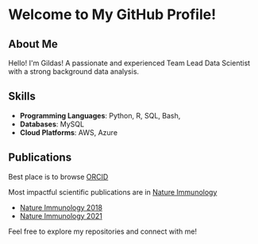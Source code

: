 # Welcome to My GitHub Profile!

## About Me

Hello! I'm Gildas!
A passionate and experienced Team Lead Data Scientist with a strong background data analysis.

## Skills

- **Programming Languages**: Python, R, SQL, Bash, 
- **Databases**: MySQL
- **Cloud Platforms**: AWS, Azure

## Publications

Best place is to browse [ORCID](https://orcid.org/0000-0002-1899-3149)

Most impactful scientific publications are in [Nature Immunology](https://www.nature.com/search?author=Gildas%20Lepennetier)

- [Nature Immunology 2018](https://www.nature.com/articles/s41590-018-0237-5)
- [Nature Immunology 2021](https://www.nature.com/articles/s41590-021-00948-8)


Feel free to explore my repositories and connect with me!

